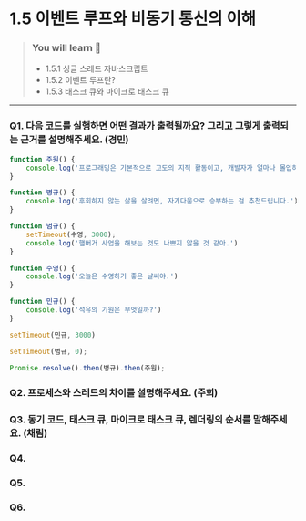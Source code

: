 # 1.5 이벤트 루프와 비동기 통신의 이해

> ### You will learn 🤔
>- 1.5.1 싱글 스레드 자바스크립트
>- 1.5.2 이벤트 루프란?
>- 1.5.3 태스크 큐와 마이크로 태스크 큐

---

### Q1. 다음 코드를 실행하면 어떤 결과가 출력될까요? 그리고 그렇게 출력되는 근거를 설명해주세요. (경민)
```javascript
function 주원() {
    console.log('프로그래밍은 기본적으로 고도의 지적 활동이고, 개발자가 얼마나 몰입하느냐에 따라 성과가 천차만별입니다.')
}

function 병규() {
    console.log('후회하지 않는 삶을 살려면, 자기다움으로 승부하는 걸 추천드립니다.')
}

function 범규() {
    setTimeout(수영, 3000);
    console.log('햄버거 사업을 해보는 것도 나쁘지 않을 것 같아.')
}

function 수영() {
    console.log('오늘은 수영하기 좋은 날씨야.')
}

function 민규() {
    console.log('석유의 기원은 무엇일까?')
}

setTimeout(민규, 3000)

setTimeout(범규, 0);

Promise.resolve().then(병규).then(주원);
```
### Q2. 프로세스와 스레드의 차이를 설명해주세요. (주희)
### Q3. 동기 코드, 태스크 큐, 마이크로 태스크 큐, 렌더링의 순서를 말해주세요. (채림)
### Q4. 
### Q5. 
### Q6.
